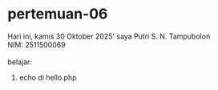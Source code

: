 # pertemuan-06

Hari ini, kamis 30 Oktober 2025'
saya Putri S. N. Tampubolon<br>
NIM: 2511500069<br>
<br>
belajar:
<ol>
  <li>echo di hello.php</li>
</ol>
